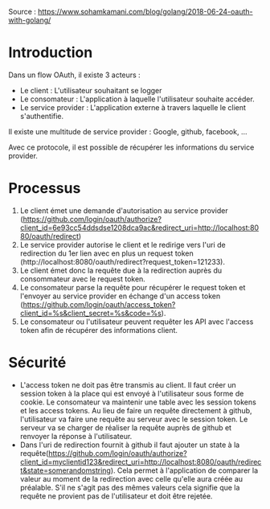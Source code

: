 Source : https://www.sohamkamani.com/blog/golang/2018-06-24-oauth-with-golang/

# Introduction

Dans un flow OAuth, il existe 3 acteurs :

- Le client : L'utilisateur souhaitant se logger
- Le consomateur : L'application à laquelle l'utilisateur souhaite accéder.
- Le service provider : L'application externe à travers laquelle le client s'authentifie.

Il existe une multitude de service provider : Google, github, facebook, ...

Avec ce protocole, il est possible de récupérer les informations du service provider.

# Processus

1. Le client émet une demande d'autorisation au service provider (https://github.com/login/oauth/authorize?client_id=6e93cc54ddsdse1208dca9ac&redirect_uri=http://localhost:8080/oauth/redirect)
2. Le service provider autorise le client et le redirige vers l'uri de redirection du 1er lien avec en plus un request token (http://localhost:8080/oauth/redirect?request_token=121233).
3. Le client émet donc la requête due à la redirection auprès du consommateur avec le request token.
4. Le consomateur parse la requête pour récupérer le request token et l'envoyer au service provider en échange d'un access token (https://github.com/login/oauth/access_token?client_id=%s&client_secret=%s&code=%s).
5. Le consomateur ou l'utilisateur peuvent requêter les API avec l'access token afin de récupérer des informations client.

# Sécurité

- L'access token ne doit pas être transmis au client. Il faut créer un session token à la place qui est envoyé à l'utilisateur sous forme de cookie.
  Le consomateur va maintenir une table avec les session tokens et les access tokens.
  Au lieu de faire un requête directement à github, l'utilisateur va faire une requête au serveur avec le session token. Le serveur va se charger de réaliser la requête auprès de github et renvoyer la réponse à l'utilisateur.
- Dans l'uri de redirection fournit à github il faut ajouter un state à la requête(https://github.com/login/oauth/authorize?client_id=myclientid123&redirect_uri=http://localhost:8080/oauth/redirect&state=somerandomstring). Cela permet à l'application de comparer la valeur au moment de la redirection avec celle qu'elle aura créée au préalable. S'il ne s'agit pas des mêmes valeurs cela signifie que la requête ne provient pas de l'utilisateur et doit être rejetée.
